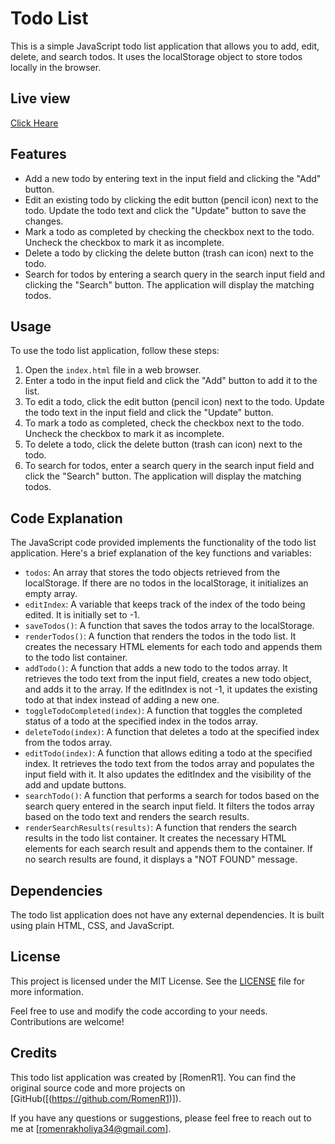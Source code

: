 # Todo List

This is a simple JavaScript todo list application that allows you to add, edit, delete, and search todos. It uses the localStorage object to store todos locally in the browser.

## Live view
[Click Heare](https://codepen.io/romenrakholiya/pen/mdQBwoY])

## Features

- Add a new todo by entering text in the input field and clicking the "Add" button.
- Edit an existing todo by clicking the edit button (pencil icon) next to the todo. Update the todo text and click the "Update" button to save the changes.
- Mark a todo as completed by checking the checkbox next to the todo. Uncheck the checkbox to mark it as incomplete.
- Delete a todo by clicking the delete button (trash can icon) next to the todo.
- Search for todos by entering a search query in the search input field and clicking the "Search" button. The application will display the matching todos.

## Usage

To use the todo list application, follow these steps:

1. Open the `index.html` file in a web browser.
2. Enter a todo in the input field and click the "Add" button to add it to the list.
3. To edit a todo, click the edit button (pencil icon) next to the todo. Update the todo text in the input field and click the "Update" button.
4. To mark a todo as completed, check the checkbox next to the todo. Uncheck the checkbox to mark it as incomplete.
5. To delete a todo, click the delete button (trash can icon) next to the todo.
6. To search for todos, enter a search query in the search input field and click the "Search" button. The application will display the matching todos.

## Code Explanation

The JavaScript code provided implements the functionality of the todo list application. Here's a brief explanation of the key functions and variables:

- `todos`: An array that stores the todo objects retrieved from the localStorage. If there are no todos in the localStorage, it initializes an empty array.
- `editIndex`: A variable that keeps track of the index of the todo being edited. It is initially set to -1.
- `saveTodos()`: A function that saves the todos array to the localStorage.
- `renderTodos()`: A function that renders the todos in the todo list. It creates the necessary HTML elements for each todo and appends them to the todo list container.
- `addTodo()`: A function that adds a new todo to the todos array. It retrieves the todo text from the input field, creates a new todo object, and adds it to the array. If the editIndex is not -1, it updates the existing todo at that index instead of adding a new one.
- `toggleTodoCompleted(index)`: A function that toggles the completed status of a todo at the specified index in the todos array.
- `deleteTodo(index)`: A function that deletes a todo at the specified index from the todos array.
- `editTodo(index)`: A function that allows editing a todo at the specified index. It retrieves the todo text from the todos array and populates the input field with it. It also updates the editIndex and the visibility of the add and update buttons.
- `searchTodo()`: A function that performs a search for todos based on the search query entered in the search input field. It filters the todos array based on the todo text and renders the search results.
- `renderSearchResults(results)`: A function that renders the search results in the todo list container. It creates the necessary HTML elements for each search result and appends them to the container. If no search results are found, it displays a "NOT FOUND" message.

## Dependencies

The todo list application does not have any external dependencies. It is built using plain HTML, CSS, and JavaScript.

## License

This project is licensed under the MIT License. See the [LICENSE](LICENSE) file for more information.

Feel free to use and modify the code according to your needs. Contributions are welcome!

## Credits

This todo list application was created by [RomenR1]. You can find the original source code and more projects on [GitHub([(https://github.com/RomenR1)]).

If you have any questions or suggestions, please feel free to reach out to me at [romenrakholiya34@gmail.com].
